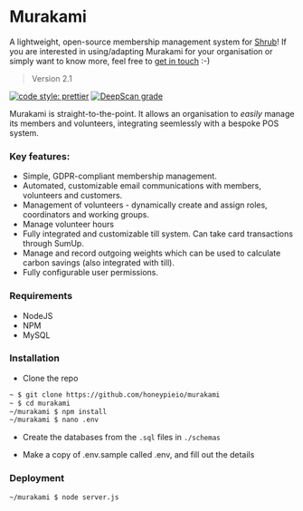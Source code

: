 # Murakami

A lightweight, open-source membership management system for [Shrub](https://shrubcoop.org)!
If you are interested in using/adapting Murakami for your organisation or simply want to know more, feel free to [get in touch](mailto:hello@rosshudson.co.uk) :-)

> Version 2.1

[![code style: prettier](https://img.shields.io/badge/code_style-prettier-ff69b4.svg?style=flat-square)](https://github.com/prettier/prettier)
[![DeepScan grade](https://deepscan.io/api/teams/2524/projects/3660/branches/32113/badge/grade.svg)](https://deepscan.io/dashboard#view=project&tid=2524&pid=3660&bid=32113)

Murakami is straight-to-the-point. It allows an organisation to _easily_ manage its members and volunteers, integrating seemlessly with a bespoke POS system.

### Key features:

- Simple, GDPR-compliant membership management.
- Automated, customizable email communications with members, volunteers and customers.
- Management of volunteers - dynamically create and assign roles, coordinators and working groups.
- Manage volunteer hours
- Fully integrated and customizable till system. Can take card transactions through SumUp.
- Manage and record outgoing weights which can be used to calculate carbon savings (also integrated with till).
- Fully configurable user permissions.

### Requirements

- NodeJS
- NPM
- MySQL

### Installation

- Clone the repo

```sh
~ $ git clone https://github.com/honeypieio/murakami
~ $ cd murakami
~/murakami $ npm install
~/murakami $ nano .env
```

- Create the databases from the `.sql` files in `./schemas`

- Make a copy of .env.sample called .env, and fill out the details

### Deployment

```sh
~/murakami $ node server.js
```
